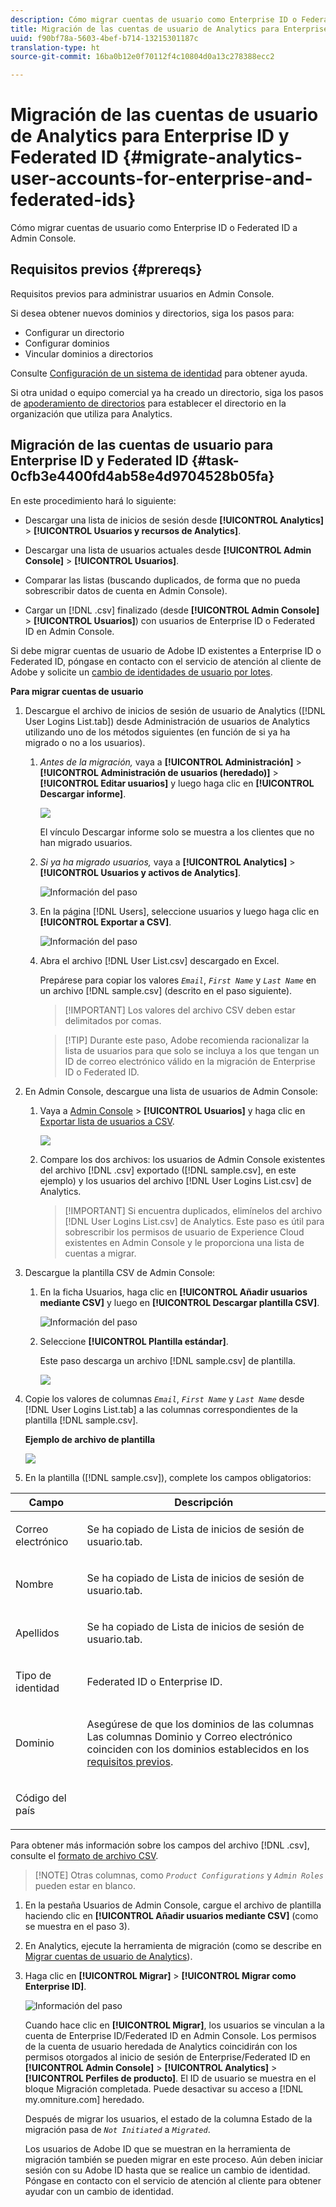 ```yaml
---
description: Cómo migrar cuentas de usuario como Enterprise ID o Federated ID a Admin Console.
title: Migración de las cuentas de usuario de Analytics para Enterprise ID y Federated ID
uuid: f90bf78a-5603-4bef-b714-13215301187c
translation-type: ht
source-git-commit: 16ba0b12e0f70112f4c10804d0a13c278388ecc2

---
```



# Migración de las cuentas de usuario de Analytics para Enterprise ID y Federated ID {#migrate-analytics-user-accounts-for-enterprise-and-federated-ids}

Cómo migrar cuentas de usuario como Enterprise ID o Federated ID a Admin Console.

## Requisitos previos {#prereqs}

Requisitos previos para administrar usuarios en Admin Console.

Si desea obtener nuevos dominios y directorios, siga los pasos para:

* Configurar un directorio
* Configurar dominios
* Vincular dominios a directorios

Consulte [Configuración de un sistema de identidad](https://helpx.adobe.com/es/enterprise/using/set-up-identity.html) para obtener ayuda.

Si otra unidad o equipo comercial ya ha creado un directorio, siga los pasos de [apoderamiento de directorios](https://helpx.adobe.com/es/enterprise/using/set-up-identity.html#Directorytrusting) para establecer el directorio en la organización que utiliza para Analytics.

## Migración de las cuentas de usuario para Enterprise ID y Federated ID {#task-0cfb3e4400fd4ab58e4d9704528b05fa}

En este procedimiento hará lo siguiente:

* Descargar una lista de inicios de sesión desde **[!UICONTROL Analytics]** &gt; **[!UICONTROL Usuarios y recursos de Analytics]**.

* Descargar una lista de usuarios actuales desde **[!UICONTROL Admin Console]** &gt; **[!UICONTROL Usuarios]**.

* Comparar las listas (buscando duplicados, de forma que no pueda sobrescribir datos de cuenta en Admin Console).
* Cargar un [!DNL .csv] finalizado (desde **[!UICONTROL Admin Console]** &gt; **[!UICONTROL Usuarios]**) con usuarios de Enterprise ID o Federated ID en Admin Console.

Si debe migrar cuentas de usuario de Adobe ID existentes a Enterprise ID o Federated ID, póngase en contacto con el servicio de atención al cliente de Adobe y solicite un [cambio de identidades de usuario por lotes](https://helpx.adobe.com/es/enterprise/using/bulk-operations.html).

**Para migrar cuentas de usuario**

1. Descargue el archivo de inicios de sesión de usuario de Analytics ([!DNL User Logins List.tab]) desde Administración de usuarios de Analytics utilizando uno de los métodos siguientes (en función de si ya ha migrado o no a los usuarios).
   1. *Antes de la migración,* vaya a **[!UICONTROL Administración]** &gt; **[!UICONTROL Administración de usuarios (heredado)]** &gt; **[!UICONTROL Editar usuarios]** y luego haga clic en **[!UICONTROL Descargar informe]**.

      ![](assets/download-report.png)

      El vínculo Descargar informe solo se muestra a los clientes que no han migrado usuarios.

   1. *Si ya ha migrado usuarios,* vaya a **[!UICONTROL Analytics]** &gt; **[!UICONTROL Usuarios y activos de Analytics]**.

      ![Información del paso](assets/admin-analytics-users-assets.png)

   1. En la página [!DNL Users], seleccione usuarios y luego haga clic en **[!UICONTROL Exportar a CSV]**.

      ![Información del paso](assets/export-csv-migrate.png)

   1. Abra el archivo [!DNL User List.csv] descargado en Excel.

      Prepárese para copiar los valores *`Email`*, *`First Name`* y *`Last Name`* en un archivo [!DNL sample.csv] (descrito en el paso siguiente).

      > [!IMPORTANT] Los valores del archivo CSV deben estar delimitados por comas.

      > [!TIP] Durante este paso, Adobe recomienda racionalizar la lista de usuarios para que solo se incluya a los que tengan un ID de correo electrónico válido en la migración de Enterprise ID o Federated ID.

1. En Admin Console, descargue una lista de usuarios de Admin Console:

   1. Vaya a [Admin Console](http://adminconsole.adobe.html/#) &gt; **[!UICONTROL Usuarios]** y haga clic en [Exportar lista de usuarios a CSV](https://helpx.adobe.com/es/enterprise/using/users.html).

      ![](assets/export-csv.png)

   1. Compare los dos archivos: los usuarios de Admin Console existentes del archivo [!DNL .csv] exportado ([!DNL sample.csv], en este ejemplo) y los usuarios del archivo [!DNL User Logins List.csv] de Analytics.

      > [!IMPORTANT] Si encuentra duplicados, elimínelos del archivo [!DNL User Logins List.csv] de Analytics. Este paso es útil para sobrescribir los permisos de usuario de Experience Cloud existentes en Admin Console y le proporciona una lista de cuentas a migrar.

1. Descargue la plantilla CSV de Admin Console:
   1. En la ficha Usuarios, haga clic en **[!UICONTROL Añadir usuarios mediante CSV]** y luego en **[!UICONTROL Descargar plantilla CSV]**.

      ![Información del paso](assets/add-users-csv.png)

   1. Seleccione **[!UICONTROL Plantilla estándar]**.

      Este paso descarga un archivo [!DNL sample.csv] de plantilla.

      ![](assets/download-csv-template.png)

1. Copie los valores de columnas *`Email`*, *`First Name`* y *`Last Name`* desde [!DNL User Logins List.tab] a las columnas correspondientes de la plantilla [!DNL sample.csv].

   **Ejemplo de archivo de plantilla**

   ![](assets/sample.png)

1. En la plantilla ([!DNL sample.csv]), complete los campos obligatorios:

<table id="table_1B5EEFDB5BD8436EB760BE5FFAB1CF02"> 
 <thead> 
  <tr> 
   <th colname="col1" class="entry"> Campo </th> 
   <th colname="col2" class="entry"> Descripción </th> 
  </tr>
 </thead>
 <tbody> 
  <tr> 
   <td colname="col1"> <p>Correo electrónico </p> </td> 
   <td colname="col2"> <p>Se ha copiado de <span class="filepath">Lista de inicios de sesión de usuario.tab</span>. </p> </td> 
  </tr> 
  <tr> 
   <td colname="col1"> <p>Nombre </p> </td> 
   <td colname="col2"> <p>Se ha copiado de <span class="filepath">Lista de inicios de sesión de usuario.tab</span>. </p> </td> 
  </tr> 
  <tr> 
   <td colname="col1"> <p>Apellidos </p> </td> 
   <td colname="col2"> <p>Se ha copiado de <span class="filepath">Lista de inicios de sesión de usuario.tab</span>. </p> </td> 
  </tr> 
  <tr> 
   <td colname="col1"> <p>Tipo de identidad </p> </td> 
   <td colname="col2"> <p><span class="term"> Federated ID</span> o <span class="term"> Enterprise ID</span>. </p> </td> 
  </tr> 
  <tr> 
   <td colname="col1"> <p>Dominio </p> </td> 
   <td colname="col2"> <p>Asegúrese de que los dominios de las columnas Las columnas <span class="term"> Dominio</span> y <span class="term"> Correo electrónico</span> coinciden con los dominios establecidos en los <a href="/help/admin/user-management2/user-migration/c-migration-tool/migrate-enterprise.md#prereqs"  > requisitos previos</a>. </p> </td> 
  </tr> 
  <tr> 
   <td colname="col1"> <p>Código del país </p> </td> 
   <td colname="col2"> </td> 
  </tr> 
 </tbody> 
</table>

Para obtener más información sobre los campos del archivo [!DNL .csv], consulte el [formato de archivo CSV](https://helpx.adobe.com/es/enterprise/using/users.html).

> [!NOTE] Otras columnas, como *`Product Configurations`* y *`Admin Roles`* pueden estar en blanco.

1. En la pestaña Usuarios de Admin Console, cargue el archivo de plantilla haciendo clic en **[!UICONTROL Añadir usuarios mediante CSV]** (como se muestra en el paso 3).
1. En Analytics, ejecute la herramienta de migración (como se describe en [Migrar cuentas de usuario de Analytics](/help/admin/user-management2/user-migration/c-migration-tool/t-migrate-users.md)).
1. Haga clic en **[!UICONTROL Migrar]** &gt; **[!UICONTROL Migrar como Enterprise ID]**.

   ![Información del paso](assets/migrate-as-enterprise.png)

   Cuando hace clic en **[!UICONTROL Migrar]**, los usuarios se vinculan a la cuenta de Enterprise ID/Federated ID en Admin Console. Los permisos de la cuenta de usuario heredada de Analytics coincidirán con los permisos otorgados al inicio de sesión de Enterprise/Federated ID en **[!UICONTROL Admin Console]** &gt; **[!UICONTROL Analytics]** &gt; **[!UICONTROL Perfiles de producto]**. El ID de usuario se muestra en el bloque Migración completada. Puede desactivar su acceso a [!DNL my.omniture.com] heredado.

   Después de migrar los usuarios, el estado de la columna Estado de la migración pasa de *`Not Initiated`* a *`Migrated`*.

   Los usuarios de Adobe ID que se muestran en la herramienta de migración también se pueden migrar en este proceso. Aún deben iniciar sesión con su Adobe ID hasta que se realice un cambio de identidad. Póngase en contacto con el servicio de atención al cliente para obtener ayudar con un cambio de identidad.
